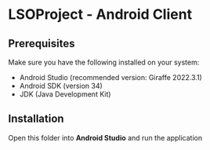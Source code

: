 # LSOProject - Android Client

## Prerequisites

Make sure you have the following installed on your system:

* Android Studio (recommended version: Giraffe 2022.3.1)
* Android SDK (version 34)
* JDK (Java Development Kit)

## Installation

Open this folder into **Android Studio** and run the application


